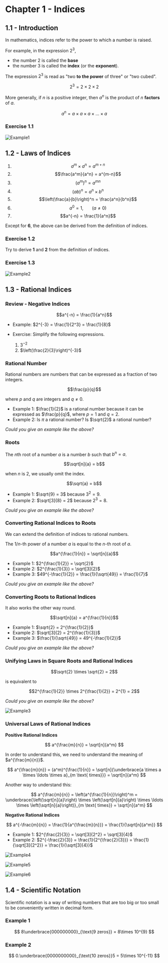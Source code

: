 # Chapter 1 - Indices

## 1.1 - Introduction

In mathematics, indices refer to the power to which a number is raised. 

For example, in the expression $2^3$, 
* the number 2 is called the **base** 
* the number 3 is called the **index** (or the **exponent**). 

The expression $2^3$ is read as "two **to the power** of three" or "two cubed". 

$$ 2^3 = 2 \times 2 \times 2 $$

More generally, if $n$ is a positive integer, then $a^n$ is the product of $n$ **factors** of $a$.

$$a^n = a \times a \times a \times \ldots \times a$$

### Exercise 1.1

![Example1](Example1.png)

## 1.2 - Laws of Indices

1. $$a^m \times a^n = a^{m+n}$$
2. $$\frac{a^m}{a^n} = a^{m-n}$$
3. $$(a^m)^n = a^{mn}$$
4. $$(ab)^n = a^n \times b^n$$
5.  $$\left(\frac{a}{b}\right)^n = \frac{a^n}{b^n}$$
6. $$a^0 = 1, ~~~~~~~ (a \neq 0) $$
7. $$a^{-n} = \frac{1}{a^n}$$

Except for **6**, the above can be derived from the definition of indices. 

### Exercise 1.2

Try to derive **1** and **2** from the definition of indices.

### Exercise 1.3

![Example2](Example2.png)

## 1.3 - Rational Indices

### Review - Negative Indices

$$a^{-n} = \frac{1}{a^n}$$

* Example: $2^{-3} = \frac{1}{2^3} = \frac{1}{8}$

* Exercise: Simplify the following expressions.

  1. $3^{-2}$
  2. $\left(\frac{2}{3}\right)^{-3}$

### Rational Number

Rational numbers are numbers that can be expressed as a fraction of two integers.

$$\frac{p}{q}$$

where $p$ and $q$ are integers and $q \neq 0$.

* Example 1: $\frac{1}{2}$ is a rational number because it can be expressed as $\frac{p}{q}$, where $p = 1$ and $q = 2$.
* Example 2: Is $\pi$ a rational number? Is $\sqrt{2}$ a rational number?

*Could you give an example like the above?*

### Roots

The $n$th root of a number $a$ is a number $b$ such that $b^n = a$.

$$\sqrt[n]{a} = b$$

when $n$ is 2, we usually omit the index.

$$\sqrt{a} = b$$

* Example 1: $\sqrt{9} = 3$ because $3^2 = 9$. 
* Example 2: $\sqrt[3]{8} = 2$ because $2^3 = 8$.

*Could you give an example like the above?*

### Converting Rational Indices to Roots

We can extend the definition of indices to rational numbers.

The $1/n$-th power of a number $a$ is equal to the $n$-th root of $a$.

$$a^{\frac{1}{n}} = \sqrt[n]{a}$$

* Example 1: $2^{\frac{1}{2}} = \sqrt{2}$
* Example 2: $2^{\frac{1}{3}} = \sqrt[3]{2}$
* Example 3: $49^{-\frac{1}{2}} = \frac{1}{\sqrt{49}} = \frac{1}{7}$

*Could you give an example like the above?*

### Converting Roots to Rational Indices

It also works the other way round.

$$\sqrt[n]{a} = a^{\frac{1}{n}}$$

* Example 1: $\sqrt{2} = 2^{\frac{1}{2}}$
* Example 2: $\sqrt[3]{2} = 2^{\frac{1}{3}}$
* Example 3: $\frac{1}{\sqrt{49}} = 49^{-\frac{1}{2}}$

*Could you give an example like the above?*

### Unifying Laws in Square Roots and Rational Indices

$$\sqrt{2} \times \sqrt{2} = 2$$

is equivalent to

$$2^{\frac{1}{2}} \times 2^{\frac{1}{2}} = 2^{1} = 2$$

*Could you give an example like the above?*

![Example3](Example3.jpg)

### Universal Laws of Rational Indices

**Positive Rational Indices**

$$ a^{\frac{m}{n}} = \sqrt[n]{a^m} $$

In order to understand this, we need to understand the meaning of $a^{\frac{m}{n}}$.

$$ a^{\frac{m}{n}} = (a^m)^{\frac{1}{n}} = \sqrt[n]{\underbrace{a \times a \times \ldots \times a}_{m \text{ times}}} = \sqrt[n]{a^m} $$

Another way to understand this:

$$ a^{\frac{m}{n}} = \left(a^{\frac{1}{n}}\right)^m 
= \underbrace{\left(\sqrt[n]{a}\right) \times \left(\sqrt[n]{a}\right) \times \ldots \times \left(\sqrt[n]{a}\right)}_{m \text{ times}} = \sqrt[n]{a^m} $$

**Negative Rational Indices**

$$ a^{-\frac{m}{n}} = \frac{1}{a^{\frac{m}{n}}} = \frac{1}{\sqrt[n]{a^m}} $$

* Example 1: $2^{\frac{2}{3}} = \sqrt[3]{2^2} = \sqrt[3]{4}$
* Example 2: $2^{-\frac{2}{3}} = \frac{1}{2^{\frac{2}{3}}} = \frac{1}{\sqrt[3]{2^2}} = \frac{1}{\sqrt[3]{4}}$


![Example4](Example4.jpg)

![Example5](Example5.jpg)

![Example6](Example6.jpg)

## 1.4 - Scientific Notation

Scientific notation is a way of writing numbers that are too big or too small to be conveniently written in decimal form.

### Example 1

$$ 8\underbrace{000000000}_{\text{9 zeros}} = 8\times 10^{9} $$

### Example 2

$$ 0.\underbrace{0000000000}_{\text{10 zeros}}5 = 5\times 10^{-11} $$

